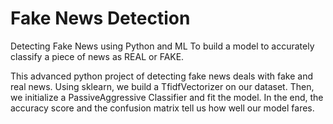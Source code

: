 # Fake News Detection 
Detecting Fake News using Python and ML
To build a model to accurately classify a piece of news as REAL or FAKE.

This advanced python project of detecting fake news deals with fake and real news. Using sklearn, we build a TfidfVectorizer on our dataset. Then, we initialize a PassiveAggressive Classifier and fit the model. In the end, the accuracy score and the confusion matrix tell us how well our model fares.
